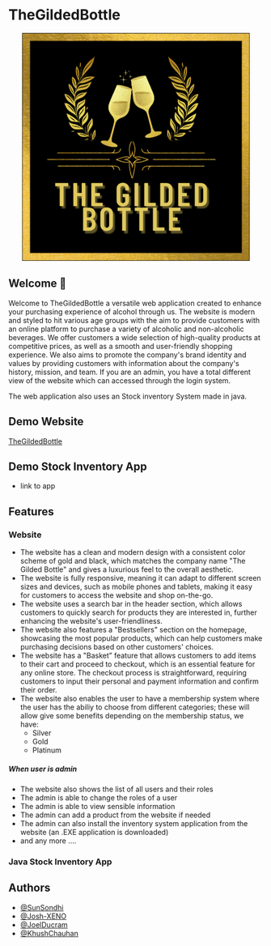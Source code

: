 # TheGildedBottle

<a href="https://210097072.cs2410-web01pvm.aston.ac.uk/thegildedbottleGit/TheGildedBottle/TheGildedBottle/public/" margin="auto"><p align="center"><img src="https://github.com/SunSondhi/TheGildedBottle/blob/main/TheGildedBottle/public/images/logo.png" alt="Logo" width="450" height="450"></p></a>

## Welcome 🍻 
Welcome to TheGildedBottle a versatile web application created to enhance your purchasing experience of alcohol through us. 
The website is modern and styled to hit various age groups with the aim to provide customers with an online platform to purchase a variety of alcoholic and non-alcoholic beverages. We offer customers a wide selection of high-quality products at competitive prices, as well as a smooth and user-friendly shopping experience. We also aims to promote the company's brand identity and values by providing customers with information about the company's history, mission, and team. 
If you are an admin, you have a total different view of the website which can accessed through the login system. 

The web application also uses an Stock inventory System made in java.

## Demo Website

[TheGildedBottle](https://210097072.cs2410-web01pvm.aston.ac.uk/thegildedbottleGit/TheGildedBottle/TheGildedBottle/public/)


## Demo Stock Inventory App

- link to app

## Features

### Website 
* The website has a clean and modern design with a consistent color scheme of gold and black, which matches the company name "The Gilded Bottle" and gives a luxurious feel to the overall aesthetic.
* The website is fully responsive, meaning it can adapt to different screen sizes and devices, such as mobile phones and tablets, making it easy for customers to access the website and shop on-the-go.
* The website uses a search bar in the header section, which allows customers to quickly search for products they are interested in, further enhancing the website's user-friendliness.
* The website also features a "Bestsellers" section on the homepage, showcasing the most popular products, which can help customers make purchasing decisions based on other customers' choices.
* The website has a "Basket” feature that allows customers to add items to their cart and proceed to checkout, which is an essential feature for any online store. The checkout process is straightforward, requiring customers to input their personal and payment information and confirm their order.
* The website also enables the user to have a membership system where the user has the abiliy to choose from different categories; these will allow give some benefits depending on the membership status, we have: 
  - Silver 
  - Gold
  - Platinum 
##### When user is admin
* The website also shows the list of all users and their roles
* The admin is able to change the roles of a user 
* The admin is able to view sensible information
* The admin can add a product from the website if needed
* The admin can also install the inventory system application from the website (an .EXE application is downloaded)
* and any more ….

### Java Stock Inventory App


## Authors

- [@SunSondhi](https://www.github.com/SunSondhi)
- [@Josh-XENO](https://github.com/Josh-XENOCRACY)
- [@JoelDucram](https://github.com/JoeBoss12)
- [@KhushChauhan](https://github.com/KhushC-03)

 
